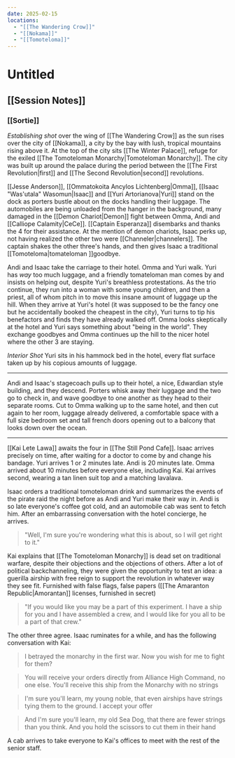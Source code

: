 ```yaml
---
date: 2025-02-15
locations:
  - "[[The Wandering Crow]]"
  - "[[Nokama]]"
  - "[[Tomoteloma]]"
---
```


# Untitled
## [[Session Notes]]
### [[Sortie]]

_Establishing shot_ over the wing of [[The Wandering Crow]] as the sun rises over the city of [[Nokama]], a city by the bay with lush, tropical mountains rising above it. At the top of the city sits [[The Winter Palace]], refuge for the exiled [[The Tomoteloman Monarchy|Tomoteloman Monarchy]]. The city was built up around the palace during the period between the [[The First Revolution|first]] and [[The Second Revolution|second]] revolutions.

[[Jesse Anderson]], [[Ommatokoita Ancylos Lichtenberg|Omma]], [[Isaac "Was'utala" Wasomun|Isaac]] and [[Yuri Artorianova|Yuri]] stand on the dock as porters bustle about on the docks handling their luggage. The automobiles are being unloaded from the hanger in the background, many damaged in the [[Demon Chariot|Demon]] fight between Omma, Andi and [[Calliope Calamity|CeCe]]. [[Captain Esperanza]] disembarks and thanks the 4 for their assistance. At the mention of demon chariots, Isaac perks up, not having realized the other two were [[Channeler|channelers]]. The captain shakes the other three's hands, and then gives Isaac a traditional [[Tomoteloma|tomateloman ]]goodbye.

Andi and Isaac take the carriage to their hotel. Omma and Yuri walk. Yuri has _way_ too much luggage, and a friendly tomateloman man comes by and insists on helping out, despite Yuri's breathless protestations. As the trio continue, they run into a woman with some young children, and then a priest, all of whom pitch in to move this insane amount of luggage up the hill. When they arrive at Yuri's hotel (it was supposed to be the fancy one but he accidentally booked the cheapest in the city), Yuri turns to tip his benefactors and finds they have already walked off. Omma looks skeptically at the hotel and Yuri says something about "being in the world". They exchange goodbyes and Omma continues up the hill to the nicer hotel where the other 3 are staying.

_Interior Shot_ Yuri sits in his hammock bed in the hotel, every flat surface taken up by his copious amounts of luggage.

---

Andi and Isaac's stagecoach pulls up to their hotel, a nice, Edwardian style building, and they descend. Porters whisk away their luggage and the two go to check in, and wave goodbye to one another as they head to their separate rooms. Cut to Omma walking up to the same hotel, and then cut again to her room, luggage already delivered, a comfortable space with a full size bedroom set and tall french doors opening out to a balcony that looks down over the ocean.

---
[[Kai Lete Lawa]] awaits the four in [[The Still Pond Cafe]]. Isaac arrives precisely on time, after waiting for a doctor to come by and change his bandage. Yuri arrives 1 or 2 minutes late. Andi is 20 minutes late. Omma arrived about 10 minutes before everyone else, including Kai. Kai arrives second, wearing a tan linen suit top and a matching lavalava. 

Isaac orders a traditional tomoteloman drink and summarizes  the events of the pirate raid the night before as Andi and Yuri make their way in. Andi is so late everyone's coffee got cold, and an automobile cab was sent to fetch him. After an embarrassing conversation with the hotel concierge, he arrives.

> "Well, I'm sure you're wondering what this is about, so I will get right to it."

Kai explains that [[The Tomoteloman Monarchy]] is dead set on traditional warfare, despite their objections and the objections of others. After a lot of political backchanneling, they were given the opportunity to test an idea: a guerilla airship with free reign to support the revolution in whatever way they see fit. Furnished with false flags, false papers ([[The Amaranton Republic|Amorantan]] licenses, furnished in secret)

> "If you would like you may be a part of this experiment. I have a ship for you and I have assembled a crew, and I would like for you all to be a part of that crew."

The other three agree. Isaac ruminates for a while, and has the following conversation with Kai:
> I betrayed the monarchy in the first war. Now you wish for me to fight for them?

> You will receive your  orders directly from Alliance High Command, no one else. You'll receive this ship from the Monarchy with no strings 

> I'm sure you'll learn, my young noble, that even airships have strings tying them to the ground. I accept your offer

> And I'm sure you'll learn, my old Sea Dog, that there are fewer strings than you think. And you hold the scissors to cut them in their hand

A cab arrives to take everyone to Kai's offices to meet with the rest of the senior staff.